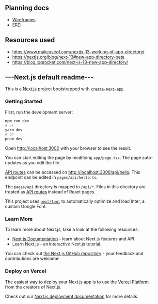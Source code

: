 ## Planning docs

- [Wireframes](https://www.figma.com/file/hRCHlVrmwCA21juDdiuo1s/TS-Warhammer-Tracker?node-id=0%3A1&t=w1t9Td4FZFL0WfeU-1)
- [ERD](https://lucid.app/lucidchart/6625a0be-f7cd-42d9-885d-2f58de36efb5/edit?viewport_loc=143%2C-101%2C1648%2C912%2C0_0&invitationId=inv_04430404-0713-458b-afcd-b5358b766b74)

## Resources used

- https://www.makeuseof.com/nextjs-13-working-of-app-directory/
- https://nextjs.org/blog/next-13#new-app-directory-beta
- https://blog.logrocket.com/next-js-13-new-app-directory/

## ---Next.js default readme---

This is a [Next.js](https://nextjs.org/) project bootstrapped with [`create-next-app`](https://github.com/vercel/next.js/tree/canary/packages/create-next-app).

### Getting Started

First, run the development server:

```bash
npm run dev
# or
yarn dev
# or
pnpm dev
```

Open [http://localhost:3000](http://localhost:3000) with your browser to see the result.

You can start editing the page by modifying `app/page.tsx`. The page auto-updates as you edit the file.

[API routes](https://nextjs.org/docs/api-routes/introduction) can be accessed on [http://localhost:3000/api/hello](http://localhost:3000/api/hello). This endpoint can be edited in `pages/api/hello.ts`.

The `pages/api` directory is mapped to `/api/*`. Files in this directory are treated as [API routes](https://nextjs.org/docs/api-routes/introduction) instead of React pages.

This project uses [`next/font`](https://nextjs.org/docs/basic-features/font-optimization) to automatically optimize and load Inter, a custom Google Font.

### Learn More

To learn more about Next.js, take a look at the following resources:

- [Next.js Documentation](https://nextjs.org/docs) - learn about Next.js features and API.
- [Learn Next.js](https://nextjs.org/learn) - an interactive Next.js tutorial.

You can check out [the Next.js GitHub repository](https://github.com/vercel/next.js/) - your feedback and contributions are welcome!

### Deploy on Vercel

The easiest way to deploy your Next.js app is to use the [Vercel Platform](https://vercel.com/new?utm_medium=default-template&filter=next.js&utm_source=create-next-app&utm_campaign=create-next-app-readme) from the creators of Next.js.

Check out our [Next.js deployment documentation](https://nextjs.org/docs/deployment) for more details.

